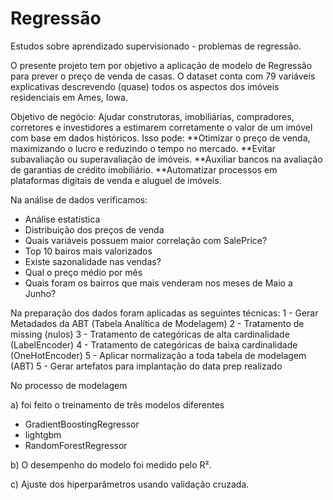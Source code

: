 # Regressão
Estudos sobre aprendizado supervisionado - problemas de regressão.

O presente projeto tem por objetivo a aplicação de modelo de Regressão para prever o preço de venda de casas. 
O dataset conta com 79 variáveis ​​explicativas descrevendo (quase) todos os aspectos dos imóveis residenciais em Ames, Iowa.

Objetivo de negócio: Ajudar construtoras, imobiliárias, compradores, corretores e investidores a estimarem corretamente o valor de um imóvel com base em dados históricos. Isso pode:
**Otimizar o preço de venda, maximizando o lucro e reduzindo o tempo no mercado.
**Evitar subavaliação ou superavaliação de imóveis.
**Auxiliar bancos na avaliação de garantias de crédito imobiliário.
**Automatizar processos em plataformas digitais de venda e aluguel de imóveis.

Na análise de dados verificamos:
- Análise estatística
- Distribuição dos preços de venda
- Quais variáveis possuem maior correlação com SalePrice?
- Top 10 bairos mais valorizados
- Existe sazonalidade nas vendas?
- Qual o preço médio por mês
- Quais foram os bairros que mais venderam nos meses de Maio a Junho?

Na preparação dos dados foram aplicadas as seguintes técnicas:
1 - Gerar Metadados da ABT (Tabela Analítica de Modelagem)
2 - Tratamento de missing (nulos)
3 - Tratamento de categóricas de alta cardinalidade (LabelEncoder)
4 - Tratamento de categóricas de baixa cardinalidade (OneHotEncoder)
5 - Aplicar normalização a toda tabela de modelagem (ABT)
5 - Gerar artefatos para implantação do data prep realizado

No processo de modelagem

a) foi feito o treinamento de três modelos diferentes
  - GradientBoostingRegressor
  - lightgbm
  - RandomForestRegressor
    
b) O desempenho do modelo foi medido pelo R².

c)  Ajuste dos hiperparâmetros usando validação cruzada.
